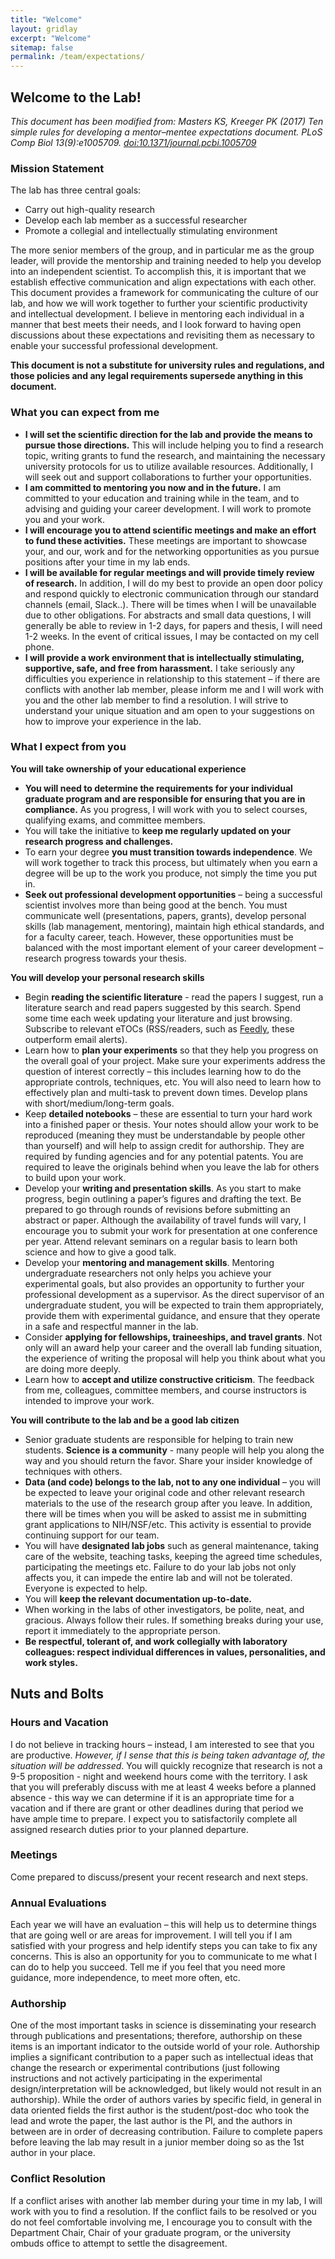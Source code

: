 ```yaml
---
title: "Welcome"
layout: gridlay
excerpt: "Welcome"
sitemap: false
permalink: /team/expectations/
---
```



Welcome to the Lab!
----------------------------------

_This document has been modified from: Masters KS, Kreeger PK (2017) Ten simple rules for developing a mentor–mentee expectations document. PLoS Comp Biol 13(9):e1005709. [doi:10.1371/journal.pcbi.1005709](https://doi.org/10.1371/journal.pcbi.1005709)_


### Mission Statement

The lab has three central goals:
  - Carry out high-quality research 
  - Develop each lab member as a successful researcher
  - Promote a collegial and intellectually stimulating environment

The more senior members of the group, and in particular me as the group leader, will provide the mentorship and training needed to help you develop into an independent scientist. To accomplish this, it is important that we establish effective communication and align expectations with each other. This document provides a framework for communicating the culture of our lab, and how we will work together to further your scientific productivity and intellectual development. I believe in mentoring each individual in a manner that best meets their needs, and I look forward to having open discussions about these expectations and revisiting them as necessary to enable your successful professional development.

**This document is not a substitute for university rules and regulations, and those policies and any legal requirements supersede anything in this document.**


### What you can expect from me
  - **I will set the scientific direction for the lab and provide the means to pursue those directions.** This will include helping you to find a research topic, writing grants to fund the research, and maintaining the necessary university protocols for us to utilize available resources. Additionally, I will seek out and support collaborations to further your opportunities.
  - **I am committed to mentoring you now and in the future.** I am committed to your education and training while in the team, and to advising and guiding your career development. I will work to promote you and your work.
  - **I will encourage you to attend scientific meetings and make an effort to fund these activities.** These meetings are important to showcase your, and our, work and for the networking opportunities as you pursue positions after your time in my lab ends.
  - **I will be available for regular meetings and will provide timely review of research.** In addition, I will do my best to provide an open door policy and respond quickly to electronic communication through our standard channels (email, Slack..).  There will be times when I will be unavailable due to other obligations. For abstracts and small data questions, I will generally be able to review in 1-2 days, for papers and thesis, I will need 1-2 weeks. In the event of critical issues, I may be contacted on my cell phone.
  - **I will provide a work environment that is intellectually stimulating, supportive, safe, and free from harassment.** I take seriously any difficulties you experience in relationship to this statement – if there are conflicts with another lab member, please inform me and I will work with you and the other lab member to find a resolution. I will strive to understand your unique situation and am open to your suggestions on how to improve your experience in the lab.

### What I expect from you
**You will take ownership of your educational experience**
  - **You will need to determine the requirements for your individual graduate program and are responsible for ensuring that you are in compliance.** As you progress, I will work with you to select courses, qualifying exams, and committee members.
  - You will take the initiative to **keep me regularly updated on your research progress and challenges.**
  - To earn your degree **you must transition towards independence**. We will work together to track this process, but ultimately when you earn a degree will be up to the work you produce, not simply the time you put in. 
  - **Seek out professional development opportunities** – being a successful scientist involves more than being good at the bench. You must communicate well (presentations, papers, grants), develop personal skills (lab management, mentoring), maintain high ethical standards, and for a faculty career, teach. However, these opportunities must be balanced with the most important element of your career development – research progress towards your thesis. 

**You will develop your personal research skills**  
  - Begin **reading the scientific literature** - read the papers I suggest, run a literature search and read papers suggested by this search. Spend some time each week updating your literature and just browsing. Subscribe to relevant eTOCs (RSS/readers, such as [Feedly](https://feedly.com), these outperform email alerts).
  - Learn how to **plan your experiments** so that they help you progress on the overall goal of your project. Make sure your experiments address the question of interest correctly – this includes learning how to do the appropriate controls, techniques, etc. You will also need to learn how to effectively plan and multi-task to prevent down times. Develop plans with short/medium/long-term goals.
  - Keep **detailed notebooks** – these are essential to turn your hard work into a finished paper or thesis. Your notes should allow your work to be reproduced (meaning they must be understandable by people other than yourself) and will help to assign credit for authorship. They are required by funding agencies and for any potential patents. You are required to leave the originals behind when you leave the lab for others to build upon your work. 
  - Develop your **writing and presentation skills**. As you start to make progress, begin outlining a paper’s figures and drafting the text. Be prepared to go through rounds of revisions before submitting an abstract or paper. Although the availability of travel funds will vary, I encourage you to submit your work for presentation at one conference per year. Attend relevant seminars on a regular basis to learn both science and how to give a good talk.
  - Develop your **mentoring and management skills**. Mentoring undergraduate researchers not only helps you achieve your experimental goals, but also provides an opportunity to further your professional development as a supervisor. As the direct supervisor of an undergraduate student, you will be expected to train them appropriately, provide them with experimental guidance, and ensure that they operate in a safe and respectful manner in the lab. 
  - Consider **applying for fellowships, traineeships, and travel grants**. Not only will an award help your career and the overall lab funding situation, the experience of writing the proposal will help you think about what you are doing more deeply.
  - Learn how to **accept and utilize constructive criticism**. The feedback from me, colleagues, committee members, and course instructors is intended to improve your work. 

**You will contribute to the lab and be a good lab citizen**
  - Senior graduate students are responsible for helping to train new students. **Science is a community** - many people will help you along the way and you should return the favor. Share your insider knowledge of techniques with others.
  - **Data (and code) belongs to the lab, not to any one individual** – you will be expected to leave your original code and other relevant research materials to the use of the research group after you leave. In addition, there will be times when you will be asked to assist me in submitting grant applications to NIH/NSF/etc. This activity is essential to provide continuing support for our team.
  - You will have **designated lab jobs** such as general maintenance, taking care of the website, teaching tasks, keeping the agreed time schedules, participating the meetings etc. Failure to do your lab jobs not only affects you, it can impede the entire lab and will not be tolerated. Everyone is expected to help.
  - You will **keep the relevant documentation up-to-date.**
  - When working in the labs of other investigators, be polite, neat, and gracious. Always follow their rules. If something breaks during your use, report it immediately to the appropriate person.
  - **Be respectful, tolerant of, and work collegially with laboratory colleagues:  respect individual differences in values, personalities, and work styles.**


## Nuts and Bolts

### Hours and Vacation

I do not believe in tracking hours – instead, I am interested to see that you are productive. _However, if I sense that this is being taken advantage of, the situation will be addressed_. You will quickly recognize that research is not a 9-5 proposition - night and weekend hours come with the territory. I ask that you will preferably discuss with me at least 4 weeks before a planned absence - this way we can determine if it is an appropriate time for a vacation and if there are grant or other deadlines during that period we have ample time to prepare. I expect you to satisfactorily complete all assigned research duties prior to your planned departure.

### Meetings
Come prepared to discuss/present your recent research and next steps. 

### Annual Evaluations
Each year we will have an evaluation – this will help us to determine things that are going well or are areas for improvement. I will tell you if I am satisfied with your progress and help identify steps you can take to fix any concerns. This is also an opportunity for you to communicate to me what I can do to help you succeed. Tell me if you feel that you need more guidance, more independence, to meet more often, etc. 
 
### Authorship
One of the most important tasks in science is disseminating your research through publications and presentations; therefore, authorship on these items is an important indicator to the outside world of your role. Authorship implies a significant contribution to a paper such as intellectual ideas that change the research or experimental contributions (just following instructions and not actively participating in the experimental design/interpretation will be acknowledged, but likely would not result in an authorship). While the order of authors varies by specific field, in general in data oriented fields the first author is the student/post-doc who took the lead and wrote the paper, the last author is the PI, and the authors in between are in order of decreasing contribution. Failure to complete papers before leaving the lab may result in a junior member doing so as the 1st author in your place.


### Conflict Resolution

If a conflict arises with another lab member during your time in my lab, I will work with you to find a resolution. If the conflict fails to be resolved or you do not feel comfortable involving me, I encourage you to consult with the Department Chair, Chair of your graduate program, or the university ombuds office to attempt to settle the disagreement.


